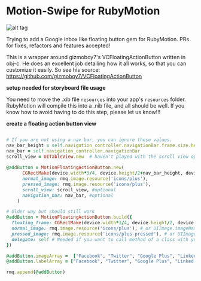 Motion-Swipe for RubyMotion
====================
![alt tag](https://camo.githubusercontent.com/eb4b9d9cc51e30254b575cd5b388ad57d0a4bace/687474703a2f2f692e696d6775722e636f6d2f7968344d7743422e676966)

Trying to add a Google inbox like floating button gem for RubyMotion. PRs for fixes, refactors and features accepted!

This is a wrapper around gizmoboy7's VCFloatingActionButton written in obj-c. He does an excellent job detailing how it all works, so that you can customize it easily. So see his source: https://github.com/gizmoboy7/VCFloatingActionButton


__setup needed for storyboard file usage__

You need to move the .xib file `resources` into your app's `resources` folder. RubyMotion will compile this into a .nib file, and all should be well. If you know how to avoid having to do this step, please let us know!!!

__create a floating action button view__
``` ruby

# If you are not using a nav bar, you can ignore these values.
nav_bar_height = self.navigation_controller.navigationBar.frame.size.height
nav_bar = self.navigation_controller.navigationBar
scroll_view = UITableView.new  # haven't played with the scroll view option myself
    
@addButton = MotionFloatingActionButton.new(
      CGRectMake(device.width*3/4, device.height/2+nav_bar_height, device.width*1/4, device.height/2),
      normal_image: rmq.image.resource('icons/plus'),
      pressed_image: rmq.image.resource('icons/plus'),
      scroll_view: scroll_view, #optional
      navigation_bar: nav_bar, #optional
    )

# Older way but should still work
@addButton = MotionFloatingActionButton.build({
  floating_frame: CGRectMake(device.width*3/4, device.height/2, device.width*1/4, device.height/2),
  normal_image: rmq.image.resource('icons/plus'), # or UIImage.imageNamed('plus')
  pressed_image: rmq.image.resource('icons/plus-pressed'), # or UIImage.imageNamed('plus-pressed')
  delegate: self # Needed if you want to call method of a class with your button
})  

@addButton.imageArray =  ["Facebook", "Twitter", "Google Plus", "Linked in"]
@addButton.labelArray = ["Facebook", "Twitter", "Google Plus", "Linked in"]

rmq.append(@addButton)
```    
